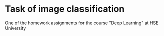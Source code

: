 # Task of image classification 

One of the homework assignments for the course "Deep Learning" at HSE University
